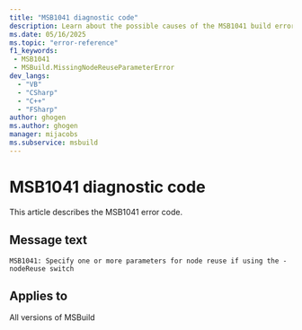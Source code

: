```yaml
---
title: "MSB1041 diagnostic code"
description: Learn about the possible causes of the MSB1041 build error, and get troubleshooting tips.
ms.date: 05/16/2025
ms.topic: "error-reference"
f1_keywords:
 - MSB1041
 - MSBuild.MissingNodeReuseParameterError
dev_langs:
  - "VB"
  - "CSharp"
  - "C++"
  - "FSharp"
author: ghogen
ms.author: ghogen
manager: mijacobs
ms.subservice: msbuild
---
```


# MSB1041 diagnostic code

<!-- :::ErrorDefinitionDescription::: -->
<!-- :::editable-content name="introDescription"::: -->
This article describes the MSB1041 error code.
<!-- :::editable-content-end::: -->

## Message text

<!-- :::editable-content name="messageText"::: -->
`MSB1041: Specify one or more parameters for node reuse if using the -nodeReuse switch`
<!-- :::editable-content-end::: -->
<!-- MSB1041: Specify one or more parameters for node reuse if using the -nodeReuse switch -->

<!-- :::editable-content name="postOutputDescription"::: -->
<!--
{StrBegin="MSBUILD : error MSB1041: "}
      UE: This happens if the user does something like "msbuild.exe -nodeReuse:" without a true or false
      LOCALIZATION: The prefix "MSBUILD : error MSBxxxx:" should not be localized.
-->
<!-- :::editable-content-end::: -->
<!-- :::ErrorDefinitionDescription-end::: -->

## Applies to

All versions of MSBuild
